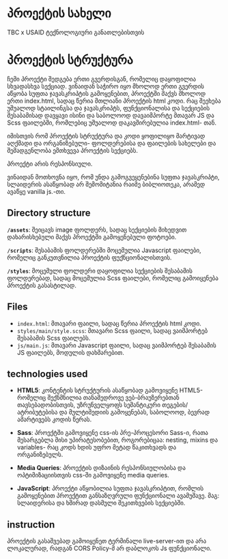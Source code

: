 # პროექტის სახელი

TBC x USAID ტექნოლოგიური განათლებისთვის

# პროექტის სტრუქტურა

ჩემი პროექტი შედგება ერთი გვერდისგან, რომელიც დაყოფილია სხვადასხვა სექციად.
ვინაიდან საჭირო იყო მხოლოდ ერთი გვერდის აწყობა სუფთა ჯავასკრიპტის გამოყენებით, პროექტში მაქვს მხოლოდ ერთი index.html, სადაც წერია მთლიანი პროექტის html კოდი. რაც შეეხება უშუალოდ სტაილინგსა და ჯავასკრიპტს, ფუნქციონალისა და სექციების შესაბამისად დავყავი ისინი და საბოლოოდ დავაიმპორტე მთავარ JS და Scss ფაილებში, რომლებიც უშუალოდ დაკავშირებულია index.html- თან.

იმისთვის რომ პროექტის სტრუქტურა და კოდი ყოფილიყო მარტივად აღქმადი და ორგანიზებული- ფოლდერებისა და ფაილების სახელები და შემადგენლობა ემთხვევა პროექტის სექციებს.

პროექტი არის რესპონსიული.

ვინაიდან მოთხოვნა იყო, რომ უნდა გამოგვეყენებინა სუფთა ჯავასკრიპტი, სლაიდერის ასაწყობად არ შემომიტანია რაიმე ბიბლიოთეკა, არამედ ავაწყე vanilla js.-თი.

## Directory structure

**`/assets`**: შეიცავს image ფოლდერს, სადაც სექციების მიხედვით დახარისხებული მაქვს პროექტში გამოყენებული ფოტოები.

**`/scripts`**: შესაბამის ფოლდერებში მოცემულია Javascript ფაილები, რომელიც განკუთვნილია პროექტის ფუქნციონალისთვის.

**`/styles`**: მოცემული ფოლდერი დაყოფილია სექციების შესაბამის ფოლდერებად, სადაც მოცემულია Scss ფაილები, რომელიც გამოიყენება პროექტის გასასტილად.

## Files

- `index.html`: მთავარი ფაილი, სადაც წერია პროექტის html კოდი.
- `styles/main/style.scss`: მთავარი Scss ფაილი, სადაც ვაიმპორტებ შესაბამის Scss ფაილებს.
- `js/main.js`: მთავარი Javascript ფაილი, სადაც ვაიმპორტებ შესაბამის JS ფაილებს, მოდულის დახმარებით.

## technologies used

- **HTML5**: კონტენტის სტრუქტურის ასაწყობად გამოვიყენე HTML5- რომელიც შექნმნილია თანამედროვე ვებ-ბრაუზერებთან თავსებადობისთვის, უზრუნველყოფს სემანტიკური თეგების/ატრიბუტებისა და მულტიმედიის გამოყენებას, საბოლოოდ, ბევრად ამარტივებს კოდის წერას.

- **Sass**: პროექტში გამოვიყენე css-ის პრე-პროცესორი Sass-ი, რათა მესარგებლა მისი უპირატესობებით, როგორებიცაა: nesting, mixins და variables- რაც კოდს ხდის უფრო მეტად წაკითხვადს და ორგანიზებულს.

- **Media Queries**: პროექტის დიზაინის რესპონსიულობისა და ოპტიმიზაციისთვის css-ში გამოვიყენე media queries.

- **JavaScript**: პროექტი აწყობილია სუფთა ჯავასკრიპტით, რომლის გამოყენებით პროექტით განსაზღვრული ფუნქციონალი ავამუშავე. მაგ: სლაიდერისა და ხშირად დასმული შეკითხვების სექციებში.

## instruction

პროექტის გასაშვებად გამოიყენეთ ტერმინალი live-server-ით და არა ლოკალურად, რადგან CORS Policy-მ არ დაბლოკოს Js ფუნქციონალი.
